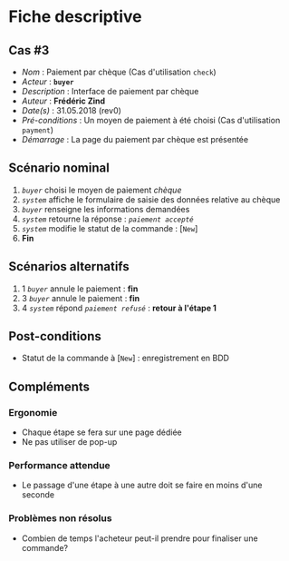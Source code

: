 # Fiche descriptive

## Cas \#3

* _Nom_ : Paiement par chèque (Cas d'utilisation `check`)
* _Acteur_ : **`buyer`**
* _Description_ : Interface de paiement par chèque
* _Auteur_ : **Frédéric Zind**
* _Date(s)_ : 31.05.2018 (rev0)
* _Pré-conditions_ : Un moyen de paiement à été choisi (Cas d'utilisation `payment`)
* _Démarrage_ : La page du paiement par chèque est présentée

## Scénario nominal
1. _`buyer`_ choisi le moyen de paiement _chèque_
2. _`system`_ affiche le formulaire de saisie des données relative au chèque
3. _`buyer`_ renseigne les informations demandées
4. _`system`_ retourne la réponse : _`paiement accepté`_
5. _`system`_ modifie le statut de la commande : [`New`]
6. **Fin**

## Scénarios alternatifs
1. 1 _`buyer`_ annule le paiement : **fin**
2. 3 _`buyer`_ annule le paiement : **fin**
3. 4 _`system`_ répond  _`paiement refusé`_ : **retour à l'étape 1**

## Post-conditions

* Statut de la commande à [`New`] : enregistrement en BDD

## Compléments

### Ergonomie

* Chaque étape se fera sur une page dédiée
* Ne pas utiliser de pop-up

### Performance attendue

* Le passage d'une étape à une autre doit se faire en moins d'une seconde

### Problèmes non résolus

* Combien de temps l'acheteur peut-il prendre pour finaliser une commande?
